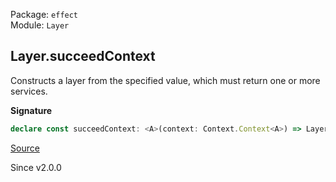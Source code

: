Package: `effect`<br />
Module: `Layer`<br />

## Layer.succeedContext

Constructs a layer from the specified value, which must return one or more
services.

**Signature**

```ts
declare const succeedContext: <A>(context: Context.Context<A>) => Layer<A>
```

[Source](https://github.com/Effect-TS/effect/tree/main/packages/effect/src/Layer.ts#L727)

Since v2.0.0
